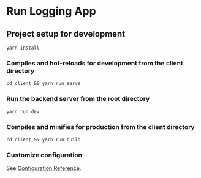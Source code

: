# Run Logging App

## Project setup for development
```
yarn install
```

### Compiles and hot-reloads for development from the client directory
```
cd client && yarn run serve
```

### Run the backend server from the root directory
```
yarn run dev
```

### Compiles and minifies for production from the client directory
```
cd client && yarn run build
```

### Customize configuration
See [Configuration Reference](https://cli.vuejs.org/config/).